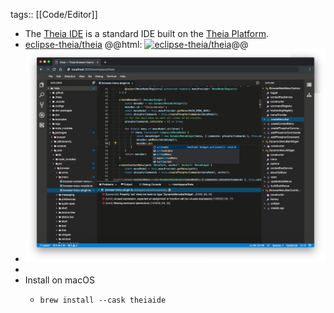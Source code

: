 tags:: [[Code/Editor]]

- The [Theia IDE](https://theia-ide.org/#theiaide) is a standard IDE built on the [Theia Platform](https://theia-ide.org/).
- [eclipse-theia/theia](https://github.com/eclipse-theia/theia)
  @@html: <a href="https://github.com/eclipse-theia/theia/"><img src="https://github-readme-stats-astronomer.vercel.app/api/pin/?username=eclipse-theia&repo=theia&theme=tokyonight" alt="eclipse-theia/theia"/></a>@@
- ![Theia IDE Demo](https://raw.githubusercontent.com/eclipse-theia/theia/master/doc/images/theia-screenshot.png)
-
- Install on macOS
	- ```shell
	  brew install --cask theiaide
	  ```